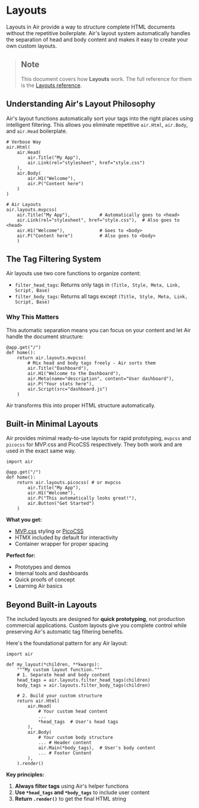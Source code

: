 # Layouts

Layouts in Air provide a way to structure complete HTML documents without the repetitive boilerplate. Air's layout system automatically handles the separation of head and body content and makes it easy to create your own custom layouts.

> ## Note
>
> This document covers how **Layouts** work. The full reference for them is the [Layouts reference](https://feldroy.github.io/air/api/layouts/).

## Understanding Air's Layout Philosophy

Air's layout functions automatically sort your tags into the right places using intelligent filtering. This allows you eliminate repetitive `air.Html`, `air.Body`, and `air.Head` boilerplate.

```
# Verbose Way
air.Html(
    air.Head(
        air.Title("My App"),
        air.Link(rel="stylesheet", href="style.css")
    ),
    air.Body(
        air.H1("Welcome"),
        air.P("Content here")
    )
)

# Air Layouts
air.layouts.mvpcss(
    air.Title("My App"),           # Automatically goes to <head>
    air.Link(rel="stylesheet", href="style.css"),  # Also goes to <head>
    air.H1("Welcome"),             # Goes to <body>
    air.P("Content here")          # Also goes to <body>
    )
```

## The Tag Filtering System

Air layouts use two core functions to organize content:

- `filter_head_tags`: Returns only tags in `(Title, Style, Meta, Link, Script, Base)`
- `filter_body_tags`: Returns all tags except `(Title, Style, Meta, Link, Script, Base)`

### Why This Matters

This automatic separation means you can focus on your content and let Air handle the document structure:

```
@app.get("/")
def home():
    return air.layouts.mvpcss(
        # Mix head and body tags freely - Air sorts them
        air.Title("Dashboard"),
        air.H1("Welcome to the Dashboard"),
        air.Meta(name="description", content="User dashboard"),
        air.P("Your stats here"),
        air.Script(src="dashboard.js")
    )
```

Air transforms this into proper HTML structure automatically.

## Built-in Minimal Layouts

Air provides minimal ready-to-use layouts for rapid prototyping, `mvpcss` and `picocss` for MVP.css and PicoCSS respectively. They both work and are used in the exact same way.

```
import air

@app.get("/")
def home():
    return air.layouts.picocss( # or mvpcss
        air.Title("My App"),
        air.H1("Welcome"),
        air.P("This automatically looks great!"),
        air.Button("Get Started")
    )
```

**What you get:**

- [MVP.css](https://andybrewer.github.io/mvp/) styling or [PicoCSS](https://picocss.com/)
- HTMX included by default for interactivity
- Container wrapper for proper spacing

**Perfect for:**

- Prototypes and demos
- Internal tools and dashboards
- Quick proofs of concept
- Learning Air basics

## Beyond Built-in Layouts

The included layouts are designed for **quick prototyping**, not production commercial applications. Custom layouts give you complete control while preserving Air's automatic tag filtering benefits.

Here's the foundational pattern for any Air layout:

```
import air

def my_layout(*children, **kwargs):
    """My custom layout function."""
    # 1. Separate head and body content
    head_tags = air.layouts.filter_head_tags(children)
    body_tags = air.layouts.filter_body_tags(children)

    # 2. Build your custom structure
    return air.Html(
        air.Head(
            # Your custom head content
            ...
            *head_tags  # User's head tags
        ),
        air.Body(
            # Your custom body structure
            ... # Header content
            air.Main(*body_tags),  # User's body content
            ... # Footer Content
        ),
    ).render()
```

**Key principles:**

1. **Always filter tags** using Air's helper functions
1. **Use `*head_tags` and `*body_tags`** to include user content
1. **Return `.render()`** to get the final HTML string
